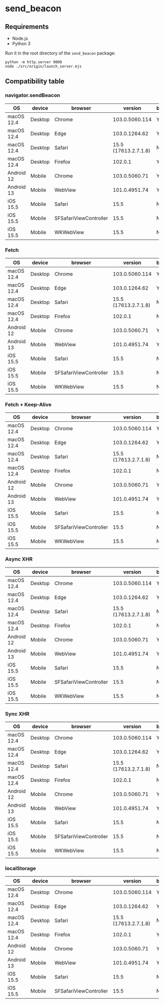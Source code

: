 # send_beacon

## Requirements

* Node.js
* Python 3

Run it in the root directory of the `send_beacon` package:

```
python -m http.server 9000
node ./src/origin/launch_server.mjs
```

## Compatibility table

### navigator.sendBeacon

| OS | device | browser | version | beforeunload | pagehide | unload |
| --- | --- | --- | --- | --- | --- | --- |
| macOS 12.4 | Desktop | Chrome | 103.0.5060.114 | Yes | Yes | Yes |
| macOS 12.4 | Desktop | Edge | 103.0.1264.62 | Yes | Yes | Yes |
| macOS 12.4 | Desktop | Safari | 15.5 (17613.2.7.1.8) | No | Yes | No |
| macOS 12.4 | Desktop | Firefox | 102.0.1 | Yes | Yes | Yes |
| Android 12 | Mobile | Chrome | 103.0.5060.71 | Yes | Yes | Yes |
| Android 13 | Mobile | WebView | 101.0.4951.74 | Yes | Yes | Yes |
| iOS 15.5 | Mobile | Safari | 15.5 | No | Yes | No |
| iOS 15.5 | Mobile | SFSafariViewController | 15.5 | No | Yes | No |
| iOS 15.5 | Mobile | WKWebView | 15.5 | No | Yes | No |

### Fetch

| OS | device | browser | version | beforeunload | pagehide | unload |
| --- | --- | --- | --- | --- | --- | --- |
| macOS 12.4 | Desktop | Chrome | 103.0.5060.114 | Yes | No | No |
| macOS 12.4 | Desktop | Edge | 103.0.1264.62 | Yes | Yes | Yes |
| macOS 12.4 | Desktop | Safari | 15.5 (17613.2.7.1.8) | No | No | No |
| macOS 12.4 | Desktop | Firefox | 102.0.1 | No | No | No |
| Android 12 | Mobile | Chrome | 103.0.5060.71 | Yes | Yes | No |
| Android 13 | Mobile | WebView | 101.0.4951.74 | Yes | No | No |
| iOS 15.5 | Mobile | Safari | 15.5 | No | No | No |
| iOS 15.5 | Mobile | SFSafariViewController | 15.5 | No | No | No |
| iOS 15.5 | Mobile | WKWebView | 15.5 | No | No | No |

### Fetch + Keep-Alive

| OS | device | browser | version | beforeunload | pagehide | unload |
| --- | --- | --- | --- | --- | --- | --- |
| macOS 12.4 | Desktop | Chrome | 103.0.5060.114 | Yes | Yes | Yes |
| macOS 12.4 | Desktop | Edge | 103.0.1264.62 | Yes | Yes | Yes |
| macOS 12.4 | Desktop | Safari | 15.5 (17613.2.7.1.8) | No | Yes | Yes |
| macOS 12.4 | Desktop | Firefox | 102.0.1 | No | No | No |
| Android 12 | Mobile | Chrome | 103.0.5060.71 | Yes | Yes | Yes |
| Android 13 | Mobile | WebView | 101.0.4951.74 | Yes | Yes | Yes |
| iOS 15.5 | Mobile | Safari | 15.5 | No | Yes | No |
| iOS 15.5 | Mobile | SFSafariViewController | 15.5 | No | Yes | No |
| iOS 15.5 | Mobile | WKWebView | 15.5 | No | Yes | No |

### Async XHR

| OS | device | browser | version | beforeunload | pagehide | unload |
| --- | --- | --- | --- | --- | --- | --- |
| macOS 12.4 | Desktop | Chrome | 103.0.5060.114 | Yes | No | No |
| macOS 12.4 | Desktop | Edge | 103.0.1264.62 | Yes | Yes | Yes |
| macOS 12.4 | Desktop | Safari | 15.5 (17613.2.7.1.8) | No | No | No |
| macOS 12.4 | Desktop | Firefox | 102.0.1 | No | No | No |
| Android 12 | Mobile | Chrome | 103.0.5060.71 | Yes | Yes | Yes |
| Android 13 | Mobile | WebView | 101.0.4951.74 | Yes | No | No |
| iOS 15.5 | Mobile | Safari | 15.5 | No | No | No |
| iOS 15.5 | Mobile | SFSafariViewController | 15.5 | No | No | No |
| iOS 15.5 | Mobile | WKWebView | 15.5 | No | No | No |

### Sync XHR

| OS | device | browser | version | beforeunload | pagehide | unload |
| --- | --- | --- | --- | --- | --- | --- |
| macOS 12.4 | Desktop | Chrome | 103.0.5060.114 | Yes | No | No |
| macOS 12.4 | Desktop | Edge | 103.0.1264.62 | Yes | Yes | Yes |
| macOS 12.4 | Desktop | Safari | 15.5 (17613.2.7.1.8) | No | No | No |
| macOS 12.4 | Desktop | Firefox | 102.0.1 | No | No | No |
| Android 12 | Mobile | Chrome | 103.0.5060.71 | Yes | Yes | Yes |
| Android 13 | Mobile | WebView | 101.0.4951.74 | Yes | No | No |
| iOS 15.5 | Mobile | Safari | 15.5 | No | No | No |
| iOS 15.5 | Mobile | SFSafariViewController | 15.5 | No | No | No |
| iOS 15.5 | Mobile | WKWebView | 15.5 | No | No | No |

### localStorage

| OS | device | browser | version | beforeunload | pagehide | unload |
| --- | --- | --- | --- | --- | --- | --- |
| macOS 12.4 | Desktop | Chrome | 103.0.5060.114 | Yes | Yes | Yes |
| macOS 12.4 | Desktop | Edge | 103.0.1264.62 | Yes | Yes | Yes |
| macOS 12.4 | Desktop | Safari | 15.5 (17613.2.7.1.8) | No | Yes | No |
| macOS 12.4 | Desktop | Firefox | 102.0.1 | Yes | Yes | Yes |
| Android 12 | Mobile | Chrome | 103.0.5060.71 | Yes | Yes | Yes |
| Android 13 | Mobile | WebView | 101.0.4951.74 | Yes | Yes | Yes |
| iOS 15.5 | Mobile | Safari | 15.5 | No | Yes | Yes |
| iOS 15.5 | Mobile | SFSafariViewController | 15.5 | No | Yes | Yes |
